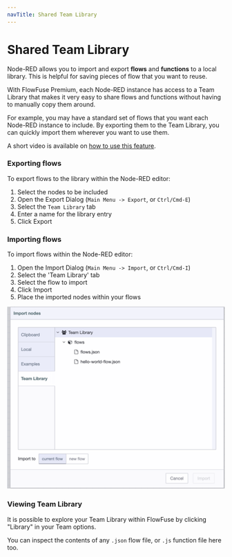 ```yaml
---
navTitle: Shared Team Library
---
```


# Shared Team Library

Node-RED allows you to import and export **flows** and **functions** to a local library. This is helpful
for saving pieces of flow that you want to reuse.

With FlowFuse Premium, each Node-RED instance has access to a Team Library that makes
it very easy to share flows and functions without having to manually copy them around.

For example, you may have a standard set of flows that you want each Node-RED instance
to include. By exporting them to the Team Library, you can quickly import them wherever
you want to use them.

A short video is available on [how to use this feature](https://www.youtube.com/watch?v=B7XK3TUklUU).

### Exporting flows

To export flows to the library within the Node-RED editor:

1. Select the nodes to be included
2. Open the Export Dialog (`Main Menu -> Export`, or `Ctrl/Cmd-E`)
3. Select the `Team Library` tab
4. Enter a name for the library entry
5. Click Export

### Importing flows

To import flows within the Node-RED editor:

1. Open the Import Dialog (`Main Menu -> Import`, or `Ctrl/Cmd-I`)
2. Select the 'Team Library' tab
3. Select the flow to import
4. Click Import
5. Place the imported nodes within your flows

![](./images/shared-lib-import.png)

### Viewing Team Library

It is possible to explore your Team Library within FlowFuse by clicking "Library" in your Team options.

You can inspect the contents of any `.json` flow file, or `.js` function file here too.

